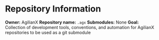 # Repository Information

**Owner:** AgilianX
**Repository name:** `.agx`
**Submodules:** None
**Goal:** Collection of development tools, conventions, and automation for AgilianX repositories to be used as a git submodule
